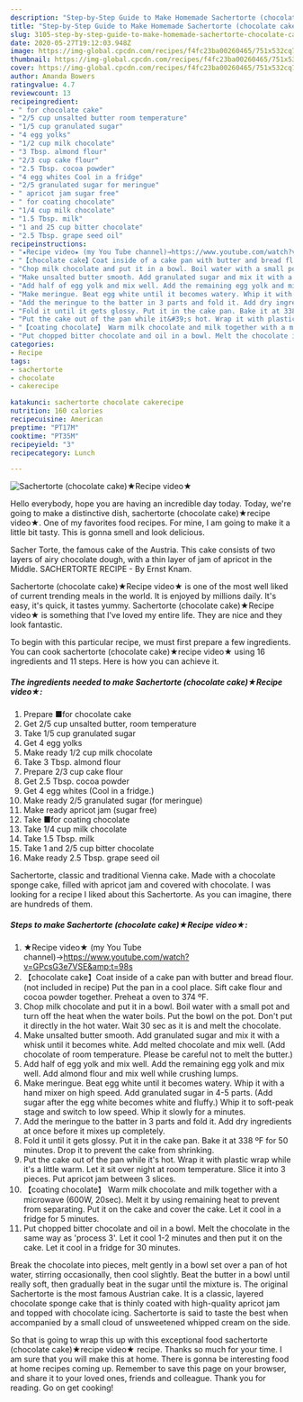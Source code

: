 ```yaml
---
description: "Step-by-Step Guide to Make Homemade Sachertorte (chocolate cake)★Recipe video★"
title: "Step-by-Step Guide to Make Homemade Sachertorte (chocolate cake)★Recipe video★"
slug: 3105-step-by-step-guide-to-make-homemade-sachertorte-chocolate-cakerecipe-video
date: 2020-05-27T19:12:03.948Z
image: https://img-global.cpcdn.com/recipes/f4fc23ba00260465/751x532cq70/sachertorte-chocolate-cake★recipe-video★-recipe-main-photo.jpg
thumbnail: https://img-global.cpcdn.com/recipes/f4fc23ba00260465/751x532cq70/sachertorte-chocolate-cake★recipe-video★-recipe-main-photo.jpg
cover: https://img-global.cpcdn.com/recipes/f4fc23ba00260465/751x532cq70/sachertorte-chocolate-cake★recipe-video★-recipe-main-photo.jpg
author: Amanda Bowers
ratingvalue: 4.7
reviewcount: 13
recipeingredient:
- " for chocolate cake"
- "2/5 cup unsalted butter room temperature"
- "1/5 cup granulated sugar"
- "4 egg yolks"
- "1/2 cup milk chocolate"
- "3 Tbsp. almond flour"
- "2/3 cup cake flour"
- "2.5 Tbsp. cocoa powder"
- "4 egg whites Cool in a fridge"
- "2/5 granulated sugar for meringue"
- " apricot jam sugar free"
- " for coating chocolate"
- "1/4 cup milk chocolate"
- "1.5 Tbsp. milk"
- "1 and 25 cup bitter chocolate"
- "2.5 Tbsp. grape seed oil"
recipeinstructions:
- "★Recipe video★ (my You Tube channel)→https://www.youtube.com/watch?v=GPcsG3e7VSE&amp;t=98s"
- "【chocolate cake】Coat inside of a cake pan with butter and bread flour.(not included in recipe) Put the pan in a cool place. Sift cake flour and cocoa powder together. Preheat a oven to 374 ºF."
- "Chop milk chocolate and put it in a bowl. Boil water with a small pot and turn off the heat when the water boils. Put the bowl on the pot. Don&#39;t put it directly in the hot water. Wait 30 sec as it is and melt the chocolate."
- "Make unsalted butter smooth. Add granulated sugar and mix it with a whisk until it becomes white. Add melted chocolate and mix well. (Add chocolate of room temperature. Please be careful not to melt the butter.)"
- "Add half of egg yolk and mix well. Add the remaining egg yolk and mix well. Add almond flour and mix well while crushing lumps."
- "Make meringue. Beat egg white until it becomes watery. Whip it with a hand mixer on high speed. Add granulated sugar in 4-5 parts. (Add sugar after the egg white becomes white and fluffy.) Whip it to soft-peak stage and switch to low speed. Whip it slowly for a minutes."
- "Add the meringue to the batter in 3 parts and fold it. Add dry ingredients at once before it mixes up completely."
- "Fold it until it gets glossy. Put it in the cake pan. Bake it at 338 ºF for 50 minutes. Drop it to prevent the cake from shrinking."
- "Put the cake out of the pan while it&#39;s hot. Wrap it with plastic wrap while it&#39;s a little warm. Let it sit over night at room temperature. Slice it into 3 pieces. Put apricot jam between 3 slices."
- "【coating chocolate】 Warm milk chocolate and milk together with a microwave (600W, 20sec). Melt it by using remaining heat to prevent from separating. Put it on the cake and cover the cake. Let it cool in a fridge for 5 minutes."
- "Put chopped bitter chocolate and oil in a bowl. Melt the chocolate in the same way as &#39;process 3&#39;. Let it cool 1-2 minutes and then put it on the cake. Let it cool in a fridge for 30 minutes."
categories:
- Recipe
tags:
- sachertorte
- chocolate
- cakerecipe

katakunci: sachertorte chocolate cakerecipe 
nutrition: 160 calories
recipecuisine: American
preptime: "PT17M"
cooktime: "PT35M"
recipeyield: "3"
recipecategory: Lunch

---
```



![Sachertorte (chocolate cake)★Recipe video★](https://img-global.cpcdn.com/recipes/f4fc23ba00260465/751x532cq70/sachertorte-chocolate-cake★recipe-video★-recipe-main-photo.jpg)

Hello everybody, hope you are having an incredible day today. Today, we're going to make a distinctive dish, sachertorte (chocolate cake)★recipe video★. One of my favorites food recipes. For mine, I am going to make it a little bit tasty. This is gonna smell and look delicious.

Sacher Torte, the famous cake of the Austria. This cake consists of two layers of airy chocolate dough, with a thin layer of jam of apricot in the Middle. SACHERTORTE RECIPE - By Ernst Knam.

Sachertorte (chocolate cake)★Recipe video★ is one of the most well liked of current trending meals in the world. It is enjoyed by millions daily. It's easy, it's quick, it tastes yummy. Sachertorte (chocolate cake)★Recipe video★ is something that I've loved my entire life. They are nice and they look fantastic.


To begin with this particular recipe, we must first prepare a few ingredients. You can cook sachertorte (chocolate cake)★recipe video★ using 16 ingredients and 11 steps. Here is how you can achieve it.

<!--inarticleads1-->

##### The ingredients needed to make Sachertorte (chocolate cake)★Recipe video★:

1. Prepare  ■for chocolate cake
1. Get 2/5 cup unsalted butter, room temperature
1. Take 1/5 cup granulated sugar
1. Get 4 egg yolks
1. Make ready 1/2 cup milk chocolate
1. Take 3 Tbsp. almond flour
1. Prepare 2/3 cup cake flour
1. Get 2.5 Tbsp. cocoa powder
1. Get 4 egg whites (Cool in a fridge.)
1. Make ready 2/5 granulated sugar (for meringue)
1. Make ready  apricot jam (sugar free)
1. Take  ■for coating chocolate
1. Take 1/4 cup milk chocolate
1. Take 1.5 Tbsp. milk
1. Take 1 and 2/5 cup bitter chocolate
1. Make ready 2.5 Tbsp. grape seed oil


Sachertorte, classic and traditional Vienna cake. Made with a chocolate sponge cake, filled with apricot jam and covered with chocolate. I was looking for a recipe I liked about this Sachertorte. As you can imagine, there are hundreds of them. 

<!--inarticleads2-->

##### Steps to make Sachertorte (chocolate cake)★Recipe video★:

1. ★Recipe video★ (my You Tube channel)→https://www.youtube.com/watch?v=GPcsG3e7VSE&amp;t=98s
1. 【chocolate cake】Coat inside of a cake pan with butter and bread flour.(not included in recipe) Put the pan in a cool place. Sift cake flour and cocoa powder together. Preheat a oven to 374 ºF.
1. Chop milk chocolate and put it in a bowl. Boil water with a small pot and turn off the heat when the water boils. Put the bowl on the pot. Don&#39;t put it directly in the hot water. Wait 30 sec as it is and melt the chocolate.
1. Make unsalted butter smooth. Add granulated sugar and mix it with a whisk until it becomes white. Add melted chocolate and mix well. (Add chocolate of room temperature. Please be careful not to melt the butter.)
1. Add half of egg yolk and mix well. Add the remaining egg yolk and mix well. Add almond flour and mix well while crushing lumps.
1. Make meringue. Beat egg white until it becomes watery. Whip it with a hand mixer on high speed. Add granulated sugar in 4-5 parts. (Add sugar after the egg white becomes white and fluffy.) Whip it to soft-peak stage and switch to low speed. Whip it slowly for a minutes.
1. Add the meringue to the batter in 3 parts and fold it. Add dry ingredients at once before it mixes up completely.
1. Fold it until it gets glossy. Put it in the cake pan. Bake it at 338 ºF for 50 minutes. Drop it to prevent the cake from shrinking.
1. Put the cake out of the pan while it&#39;s hot. Wrap it with plastic wrap while it&#39;s a little warm. Let it sit over night at room temperature. Slice it into 3 pieces. Put apricot jam between 3 slices.
1. 【coating chocolate】 Warm milk chocolate and milk together with a microwave (600W, 20sec). Melt it by using remaining heat to prevent from separating. Put it on the cake and cover the cake. Let it cool in a fridge for 5 minutes.
1. Put chopped bitter chocolate and oil in a bowl. Melt the chocolate in the same way as &#39;process 3&#39;. Let it cool 1-2 minutes and then put it on the cake. Let it cool in a fridge for 30 minutes.


Break the chocolate into pieces, melt gently in a bowl set over a pan of hot water, stirring occasionally, then cool slightly. Beat the butter in a bowl until really soft, then gradually beat in the sugar until the mixture is. The original Sachertorte is the most famous Austrian cake. It is a classic, layered chocolate sponge cake that is thinly coated with high-quality apricot jam and topped with chocolate icing. Sachertorte is said to taste the best when accompanied by a small cloud of unsweetened whipped cream on the side. 

So that is going to wrap this up with this exceptional food sachertorte (chocolate cake)★recipe video★ recipe. Thanks so much for your time. I am sure that you will make this at home. There is gonna be interesting food at home recipes coming up. Remember to save this page on your browser, and share it to your loved ones, friends and colleague. Thank you for reading. Go on get cooking!

